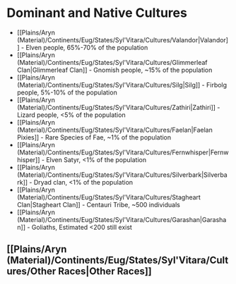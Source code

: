 # Dominant and Native Cultures
- [[Plains/Aryn (Material)/Continents/Eug/States/Syl'Vitara/Cultures/Valandor|Valandor]] - Elven people, 65%-70% of the population
- [[Plains/Aryn (Material)/Continents/Eug/States/Syl'Vitara/Cultures/Glimmerleaf Clan|Glimmerleaf Clan]] - Gnomish people, ~15% of the population
- [[Plains/Aryn (Material)/Continents/Eug/States/Syl'Vitara/Cultures/Silg|Silg]] - Firbolg people, 5%-10% of the population
- [[Plains/Aryn (Material)/Continents/Eug/States/Syl'Vitara/Cultures/Zathiri|Zathiri]] - Lizard people, <5% of the population
- [[Plains/Aryn (Material)/Continents/Eug/States/Syl'Vitara/Cultures/Faelan|Faelan Pixies]] - Rare Species of Fae, ~1% of the population
- [[Plains/Aryn (Material)/Continents/Eug/States/Syl'Vitara/Cultures/Fernwhisper|Fernwhisper]] - Elven Satyr, <1% of the population 
- [[Plains/Aryn (Material)/Continents/Eug/States/Syl'Vitara/Cultures/Silverbark|Silverbark]] - Dryad clan, <1% of the population
- [[Plains/Aryn (Material)/Continents/Eug/States/Syl'Vitara/Cultures/Stagheart Clan|Stagheart Clan]] - Centauri Tribe, ~500 individuals
- [[Plains/Aryn (Material)/Continents/Eug/States/Syl'Vitara/Cultures/Garashan|Garashan]] - Goliaths, Estimated <200 still exist

## [[Plains/Aryn (Material)/Continents/Eug/States/Syl'Vitara/Cultures/Other Races|Other Races]]